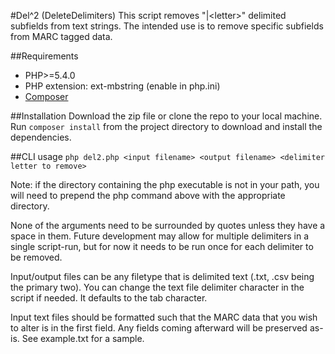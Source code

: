 #Del^2 (DeleteDelimiters)
This script removes "|\<letter\>" delimited subfields from text strings.  The intended use is to remove specific subfields from MARC tagged data.

##Requirements
* PHP>=5.4.0 
* PHP extension:  ext-mbstring	(enable in php.ini)
* [Composer](http://getcomposer.org)

##Installation
Download the zip file or clone the repo to your local machine.  Run `composer install` from the project directory to download and install the dependencies.


##CLI usage
```php del2.php <input filename> <output filename> <delimiter letter to remove>``` 

Note: if the directory containing the php executable is not in your path, you will need to prepend the php command above with the appropriate directory.

None of the arguments need to be surrounded by quotes unless they have a space in them.  Future development may allow for multiple delimiters in a single script-run, but for now it needs to be run once for each delimiter to be removed.

Input/output files can be any filetype that is delimited text (.txt, .csv being the primary two). You can change the text file delimiter character in the script if needed.  It defaults to the tab character.

Input text files should be formatted such that the MARC data that you wish to alter is in the first field.  Any fields coming afterward will be preserved as-is.  See example.txt for a sample.